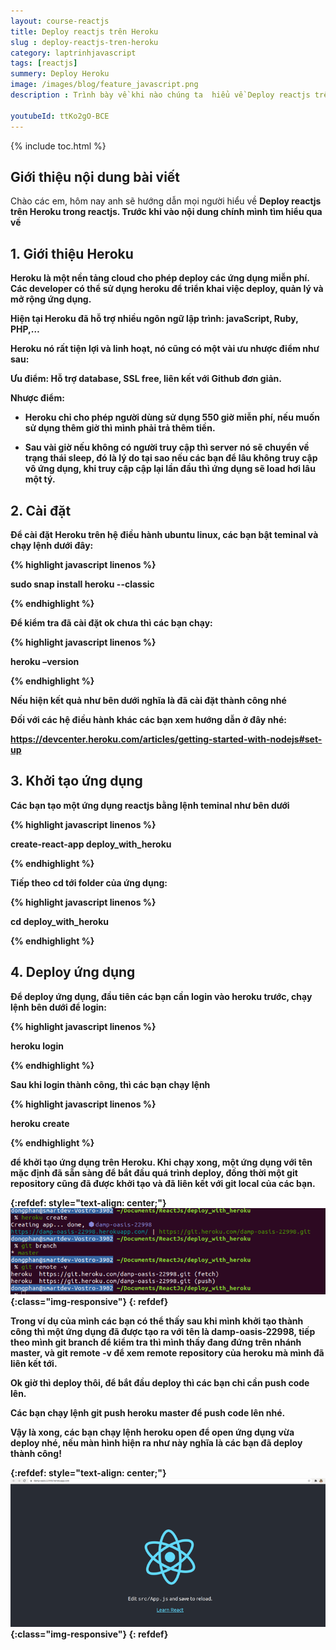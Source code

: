 ```yaml
---
layout: course-reactjs
title: Deploy reactjs trên Heroku 
slug : deploy-reactjs-tren-heroku
category: laptrinhjavascript
tags: [reactjs]
summery: Deploy Heroku
image: /images/blog/feature_javascript.png
description : Trình bày về khi nào chúng ta  hiểu về Deploy reactjs trên Heroku trong react. Lần lượt giới thiệu và và đi qua các ví dụ về Deploy reactjs trên Heroku được sử dụng trong reactjs.

youtubeId: ttKo2gO-BCE
---
```


{% include toc.html %}

## **Giới thiệu nội dung bài viết**

Chào các em, hôm nay anh sẽ hướng dẫn mọi người hiểu về <b>Deploy reactjs trên Heroku <b> trong reactjs. Trước khi vào nội dung chính mình tìm hiểu qua về 

## **1. Giới thiệu Heroku**

Heroku là một nền tảng cloud cho phép deploy các ứng dụng miễn phí. Các developer có thể sử dụng heroku  để triển khai việc deploy, quản lý và mở rộng ứng dụng. 

Hiện tại Heroku đã hỗ trợ nhiều ngôn ngữ lập trình: javaScript, Ruby, PHP,… 

Heroku nó rất tiện lợi và linh hoạt, nó cũng có một   vài ưu nhược điểm như sau: 

Ưu điểm: Hỗ trợ database, SSL free, liên kết với Github đơn giản. 

Nhược điểm:  

- Heroku chỉ cho phép người dùng sử dụng 550 giờ miễn phí, nếu muốn sử dụng thêm giờ thì mình phải trả thêm tiền. 

- Sau vài giờ nếu không có người truy cập thì server nó sẽ chuyển về trạng thái sleep,  đó là lý do tại sao nếu các bạn để lâu không truy cập vô ứng dụng, khi truy cập cập lại lần đầu thì ứng dụng sẽ load hơi lâu một tý.  

## **2. Cài đặt**

Để cài đặt Heroku trên hệ điều hành ubuntu linux, các bạn bật teminal và chạy lệnh dưới đây: 

{% highlight javascript  linenos %}

sudo snap install heroku --classic 

{% endhighlight %}

Để kiểm tra đã cài đặt ok chưa thì các bạn chạy: 

{% highlight javascript  linenos %}

heroku –version 

{% endhighlight %}

Nếu hiện kết quả như bên dưới nghĩa là đã cài đặt thành công nhé 

 
Đối với các hệ điều hành khác các bạn xem hướng dẫn ở đây nhé: 

https://devcenter.heroku.com/articles/getting-started-with-nodejs#set-up 

## **3. Khởi tạo ứng dụng**


Các bạn tạo một ứng dụng reactjs bằng lệnh teminal như bên dưới 

{% highlight javascript  linenos %}

create-react-app deploy_with_heroku 

{% endhighlight %}

Tiếp theo cd tới folder của ứng dụng: 

{% highlight javascript  linenos %}

cd deploy_with_heroku 

{% endhighlight %}

## **4. Deploy ứng dụng**

Để deploy ứng dụng, đầu tiên các bạn cần login vào heroku trước, chạy lệnh bên dưới để login: 

{% highlight javascript  linenos %}

heroku login 

{% endhighlight %}

Sau khi login thành công, thì các bạn chạy lệnh  

{% highlight javascript  linenos %}

heroku create 

{% endhighlight %}

để khởi tạo ứng dụng trên Heroku. Khi chạy xong, một ứng dụng với  tên mặc định đã sẵn sàng để bắt đầu quá trình deploy, đồng thời một git repository cũng đã được khởi tạo và đã liên kết với git local của các bạn.  

{:refdef: style="text-align: center;"}
![reactjs ](/images/post/reactjs/heroku1.png){:class="img-responsive"}
{: refdef}
 
Trong ví dụ của mình các bạn có thể thấy sau khi mình khởi tạo thành công thì một ứng dụng đã được tạo ra với tên là damp-oasis-22998, tiếp theo mình git branch để kiểm tra thì mình thấy đang đứng trên nhánh master, và git remote -v  để xem remote repository của heroku mà mình đã liên kết tới. 

Ok giờ thì deploy thôi, để bắt đầu deploy thì các bạn chỉ cần push code lên.

Các bạn chạy lệnh git push heroku master để push code lên nhé. 

Vậy là xong, các bạn chạy lệnh heroku open để  open ứng dụng vừa deploy nhé, nếu màn hình hiện ra như này nghĩa là các bạn đã deploy thành công! 



{:refdef: style="text-align: center;"}
![reactjs ](/images/post/reactjs/heroku2.png){:class="img-responsive"}
{: refdef}







